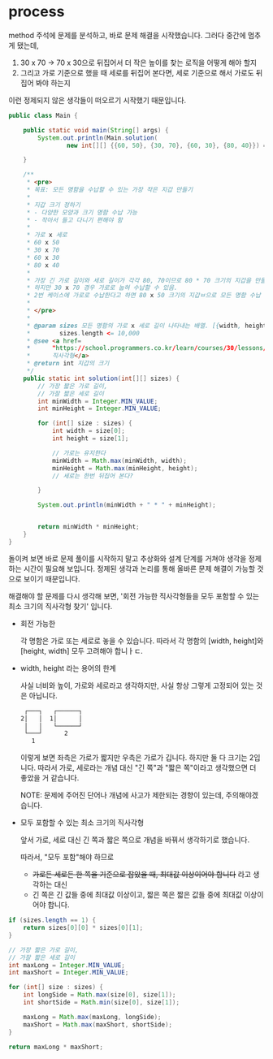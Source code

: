 # process

method 주석에 문제를 분석하고, 바로 문제 해결을 시작했습니다.
그러다 중간에 멈추게 됐는데,
1. 30 x 70 -> 70 x 30으로 뒤집어서 더 작은 높이를 찾는 로직을 어떻게 해야 할지
2. 그리고 가로 기준으로 했을 때 세로를 뒤집어 본다면, 세로 기준으로 해서 가로도 뒤집어 봐야 하는지

이런 정제되지 않은 생각들이 떠오르기 시작했기 때문입니다.

```java
public class Main {

    public static void main(String[] args) {
        System.out.println(Main.solution(
                new int[][] {{60, 50}, {30, 70}, {60, 30}, {80, 40}}) == 400);

    }

    /**
     * <pre>
     * 목표: 모든 명함을 수납할 수 있는 가장 작은 지갑 만들기
     *
     * 지갑 크기 정하기
     * - 다양한 모양과 크기 명함 수납 가능
     * - 작아서 들고 다니기 편해야 함
     *
     * 가로 x 세로
     * 60 x 50
     * 30 x 70
     * 60 x 30
     * 80 x 40
     *
     * 가장 긴 가로 길이와 세로 길이가 각각 80, 70이므로 80 * 70 크기의 지갑을 만들면 모든 명함 수납 가능.
     * 하지만 30 x 70 경우 가로로 눕혀 수납할 수 있음.
     * 2번 케이스에 가로로 수납한다고 하면 80 x 50 크기의 지갑ㅂ으로 모든 명함 수납 가능.
     *
     * </pre>
     *
     * @param sizes 모든 명함의 가로 x 세로 길이 나타내는 배열. [{width, height},..] 형식. 1 <=
     *        sizes.length <= 10,000
     * @see <a href=
     *      "https://school.programmers.co.kr/learn/courses/30/lessons/86491">최소
     *      직사각형</a>
     * @return int 지갑의 크기
     */
    public static int solution(int[][] sizes) {
        // 가장 짧은 가로 길이,
        // 가잘 짧은 세로 길이
        int minWidth = Integer.MIN_VALUE;
        int minHeight = Integer.MIN_VALUE;

        for (int[] size : sizes) {
            int width = size[0];
            int height = size[1];

            // 가로는 유지한다
            minWidth = Math.max(minWidth, width);
            minHeight = Math.max(minHeight, height);
            // 세로는 한번 뒤집어 본다?

        }

        System.out.println(minWidth + " * " + minHeight);


        return minWidth * minHeight;
    }
}
```

돌이켜 보면 바로 문제 풀이를 시작하지 말고 추상화와 설계 단계를 거쳐야 생각을 정제하는 시간이 필요해 보입니다.
정제된 생각과 논리를 통해 올바른 문제 해결이 가능할 것으로 보이기 때문입니다.

해결해야 할 문제를 다시 생각해 보면,
'회전 가능한 직사각형들을 모두 포함할 수 있는 최소 크기의 직사각형 찾기' 입니다.
- 회전 가능한

    각 명함은 가로 또는 세로로 놓을 수 있습니다.
    따라서 각 명함의 [width, height]와 [height, width] 모두 고려해야 합니ㅏㄷ.

- width, height 라는 용어의 한계

    사실 너비와 높이, 가로와 세로라고 생각하지만, 사실 항상 그렇게 고정되어 있는 것은 아닙니다.

    ```sh
     ┌───┐   ┌──────┐
    2│   │  1│      │
     │   │   └──────┘
     └───┘      2
       1
    ```

    이렇게 보면 좌측은 가로가 짧지만 우측은 가로가 깁니다. 하지만 둘 다 크기는 2입니다.
    따라서 가로, 세로라는 개념 대신 "긴 쪽"과 "짧은 쪽"이라고 생각했으면 더 좋았을 거 같습니다.

    NOTE: 문제에 주어진 단어나 개념에 사고가 제한되는 경향이 있는데, 주의해야겠습니다.

- 모두 포함할 수 있는 최소 크기의 직사각형

    앞서 가로, 세로 대신 긴 쪽과 짧은 쪽으로 개념을 바꿔서 생각하기로 했습니다.

    따라서, "모두 포함"해야 하므로
    - ~~가로든 세로든 한 쪽을 기준으로 잡았을 때, 최대값 이상이어야 합니다~~ 라고 생각하는 대신
    - 긴 쪽은 긴 값들 중에 최대값 이상이고, 짧은 쪽은 짧은 값들 중에 최대값 이상이어야 합니다.

```java
if (sizes.length == 1) {
    return sizes[0][0] * sizes[0][1];
}

// 가장 짧은 가로 길이,
// 가잘 짧은 세로 길이
int maxLong = Integer.MIN_VALUE;
int maxShort = Integer.MIN_VALUE;

for (int[] size : sizes) {
    int longSide = Math.max(size[0], size[1]);
    int shortSide = Math.min(size[0], size[1]);

    maxLong = Math.max(maxLong, longSide);
    maxShort = Math.max(maxShort, shortSide);
}

return maxLong * maxShort;
```
